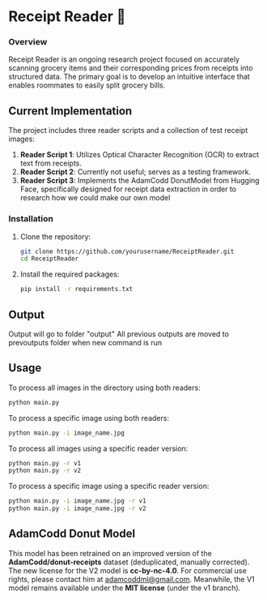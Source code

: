 # Receipt Reader 🧾

### Overview
Receipt Reader is an ongoing research project focused on accurately scanning grocery items and their corresponding prices from receipts into structured data. The primary goal is to develop an intuitive interface that enables roommates to easily split grocery bills.

## Current Implementation
The project includes three reader scripts and a collection of test receipt images:

1. **Reader Script 1**: Utilizes Optical Character Recognition (OCR) to extract text from receipts.
2. **Reader Script 2**: Currently not useful; serves as a testing framework.
3. **Reader Script 3**: Implements the AdamCodd DonutModel from Hugging Face, specifically designed for receipt data extraction in order to research how we could make our own model

### Installation

1. Clone the repository:
   ```bash
   git clone https://github.com/yourusername/ReceiptReader.git
   cd ReceiptReader

2. Install the required packages:

   ```bash
   pip install -r requirements.txt

## Output 
Output will go to folder "output"
All previous outputs are moved to prevoutputs folder when new command is run

## Usage

To process all images in the directory using both readers:
   ```bash
   python main.py
   ```
To process a specific image using both readers:
   ```bash
   python main.py -i image_name.jpg
   ```

To process all images using a specific reader version:
   ```bash
   python main.py -r v1
   python main.py -r v2
   ```
To process a specific image using a specific reader version:
   ```bash
   python main.py -i image_name.jpg -r v1
   python main.py -i image_name.jpg -r v2
   ```

## AdamCodd Donut Model
This model has been retrained on an improved version of the **AdamCodd/donut-receipts** dataset (deduplicated, manually corrected). The new license for the V2 model is **cc-by-nc-4.0**. For commercial use rights, please contact him at [adamcoddml@gmail.com](mailto:adamcoddml@gmail.com). Meanwhile, the V1 model remains available under the **MIT license** (under the v1 branch).

